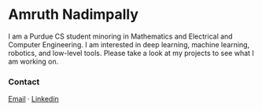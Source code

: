 # Amruth Nadimpally
I am a Purdue CS student minoring in Mathematics and Electrical and Computer Engineering. I am interested in deep learning, machine learning, robotics, and low-level tools. Please take a look at my projects to see what I am working on.




### Contact

[Email](mailto:amruthnadimpally1@gmail.com) · [Linkedin](https://www.linkedin.com/in/amruth-nadimpally-35a6862a1/)


